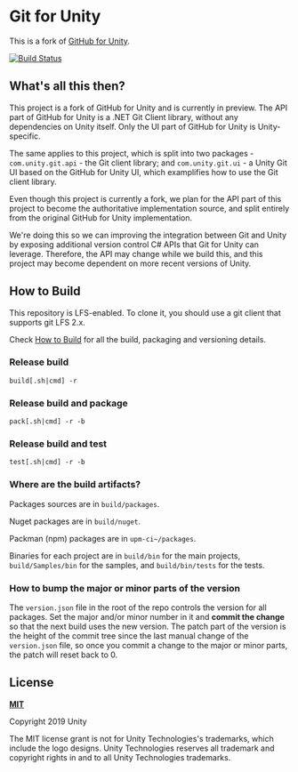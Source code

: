 # Git for Unity

This is a fork of [GitHub for Unity](https://github.com/github-for-unity/Unity).

[![Build Status](https://ci.appveyor.com/api/projects/status/github/unity-technologies/git-for-unity?branch=master&svg=true)](https://ci.appveyor.com/project/shana/git-for-unity)

## What's all this then?

This project is a fork of GitHub for Unity and is currently in preview. The API part of GitHub for Unity is a .NET Git Client library, without any dependencies on Unity itself. Only the UI part of GitHub for Unity is Unity-specific.

The same applies to this project, which is split into two packages - `com.unity.git.api` - the Git client library; and `com.unity.git.ui` - a Unity Git UI based on the GitHub for Unity UI, which examplifies how to use the Git client library.

Even though this project is currently a fork, we plan for the API part of this project to become the authoritative implementation source, and split entirely from the original GitHub for Unity implementation.

We're doing this so we can improving the integration between Git and Unity by exposing additional version control C# APIs that Git for Unity can leverage. Therefore, the API may change while we build this, and this project may become dependent on more recent versions of Unity.

## How to Build

This repository is LFS-enabled. To clone it, you should use a git client that supports git LFS 2.x.

Check [How to Build](https://raw.githubusercontent.com/Unity-Technologies/Git-for-Unity/master/BUILD.md) for all the build, packaging and versioning details.

### Release build 

`build[.sh|cmd] -r`

### Release build and package

`pack[.sh|cmd] -r -b`

### Release build and test

`test[.sh|cmd] -r -b`


### Where are the build artifacts?

Packages sources are in `build/packages`.

Nuget packages are in `build/nuget`.

Packman (npm) packages are in `upm-ci~/packages`.

Binaries for each project are in `build/bin` for the main projects, `build/Samples/bin` for the samples, and `build/bin/tests` for the tests.

### How to bump the major or minor parts of the version

The `version.json` file in the root of the repo controls the version for all packages.
Set the major and/or minor number in it and **commit the change** so that the next build uses the new version.
The patch part of the version is the height of the commit tree since the last manual change of the `version.json`
file, so once you commit a change to the major or minor parts, the patch will reset back to 0.

## License

**[MIT](LICENSE)**

Copyright 2019 Unity

The MIT license grant is not for Unity Technologies's trademarks, which include the logo
designs. Unity Technologies reserves all trademark and copyright rights in and to all
Unity Technologies trademarks.

